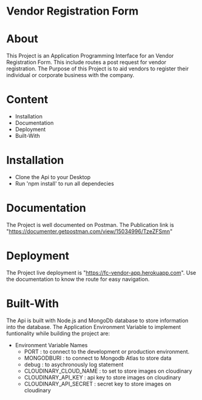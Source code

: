 # Vendor Registration Form

# About

This Project is an Application Programming Interface for an Vendor Registration Form. This include routes a post request for vendor registration. The Purpose of this Project is to aid vendors to register their individual or corporate business with the company.

# Content

- Installation
- Documentation
- Deployment
- Built-With

# Installation

- Clone the Api to your Desktop
- Run 'npm install' to run all dependecies

# Documentation

The Project is well documented on Postman. The Publication link is "https://documenter.getpostman.com/view/15034996/TzeZFSmn"

# Deployment

The Project live deployment is "https://fc-vendor-app.herokuapp.com". Use the documentation to know the route for easy navigation.

# Built-With

The Api is built with Node.js and MongoDb database to store information into the database. The Application Environment Variable to implement funtionality while building the project are:

- Environment Variable Names
  - PORT : to connect to the development or production environment.
  - MONGODBURI : to connect to Mongodb Atlas to store data
  - debug : to asychronously log statement
  - CLOUDINARY_CLOUD_NAME : to set to store images on cloudinary
  - CLOUDINARY_API_KEY : api key to store images on cloudinary
  - CLOUDINARY_API_SECRET : secret key to store images on cloudinary
